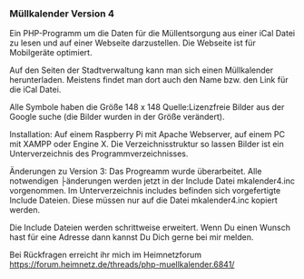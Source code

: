 <h3>Müllkalender Version 4</h3>
Ein PHP-Programm um die Daten für die Müllentsorgung aus einer iCal Datei zu lesen und auf einer Webseite darzustellen.
Die Webseite ist für Mobilgeräte optimiert.

Auf den Seiten der Stadtverwaltung kann man sich einen Müllkalender herunterladen. Meistens findet man dort auch den Name bzw. den Link
für die iCal Datei.

Alle Symbole haben die Größe 148 x 148 
Quelle:Lizenzfreie Bilder aus der Google suche  (die Bilder wurden in der Größe verändert).

Installation:
Auf einem Raspberry Pi mit Apache Webserver, auf einem PC mit XAMPP oder Engine X.
Die Verzeichnisstruktur so lassen Bilder ist ein Unterverzeichnis des Programmverzeichnisses.

Änderungen zu Version 3:
Das Progreamm wurde überarbeitet. Alle notwendigen ├änderungen werden jetzt in der Include Datei mkalender4.inc vorgenommen.
Im Unterverzeichnis includes befinden sich vorgefertigte Include Dateien. Diese müssen nur auf die Datei mkalender4.inc kopiert werden.

Die Include Dateien werden schrittweise erweitert. Wenn Du einen Wunsch hast für eine Adresse dann kannst Du Dich gerne bei mir melden.  
 

Bei Rückfragen erreicht ihr mich im Heimnetzforum    https://forum.heimnetz.de/threads/php-muellkalender.6841/

